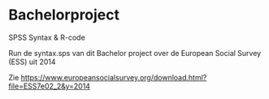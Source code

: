 # Bachelorproject
SPSS Syntax & R-code

Run de syntax.sps van dit Bachelor project over de European Social Survey (ESS) uit 2014

Zie https://www.europeansocialsurvey.org/download.html?file=ESS7e02_2&y=2014
